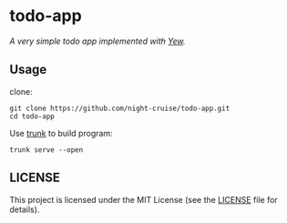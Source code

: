 # todo-app

*A very simple todo app implemented with [Yew](https://github.com/yewstack/yew).*

## Usage

clone:
```
git clone https://github.com/night-cruise/todo-app.git
cd todo-app
```

Use [trunk](https://trunkrs.dev/) to build program:
```
trunk serve --open
```

## LICENSE

This project is licensed under the MIT License (see the [LICENSE](LICENSE) file for details).